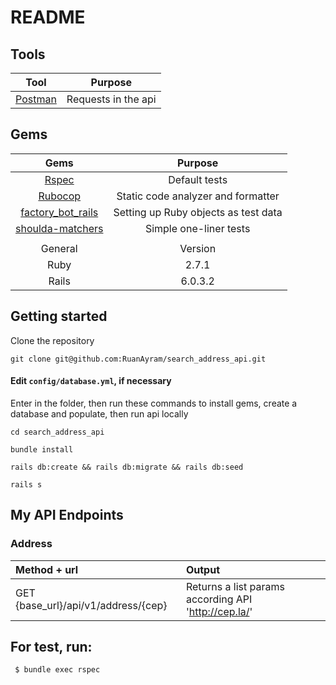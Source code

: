 # README

## Tools

| Tool  | Purpose |
| :---: |:-------:|
| [Postman](https://www.getpostman.com/) | Requests in the api |


## Gems

| Gems  | Purpose |
| :---: |:-------:|
| [Rspec](https://github.com/rspec/rspec-rails) | Default tests |
| [Rubocop](https://github.com/rubocop-hq/rubocop) | Static code analyzer and formatter |
| [factory_bot_rails](https://github.com/thoughtbot/factory_bot_rails) | Setting up Ruby objects as test data |
| [shoulda-matchers](https://github.com/thoughtbot/shoulda-matchers) | Simple one-liner tests |
|  |  |
| General | Version |
| Ruby  | 2.7.1 |
| Rails | 6.0.3.2 |


## Getting started

Clone the repository
```
git clone git@github.com:RuanAyram/search_address_api.git
```

#### Edit `config/database.yml`, if necessary

Enter in the folder, then run these commands to install gems, create a database and populate, then run api locally
```
cd search_address_api

bundle install

rails db:create && rails db:migrate && rails db:seed

rails s
```

## My API Endpoints

### Address

| Method + url | Output |
| :----------- |:-------|
| GET {base_url}/api/v1/address/{cep} | Returns a list params according API 'http://cep.la/' |

## For test, run:

```
 $ bundle exec rspec
```
